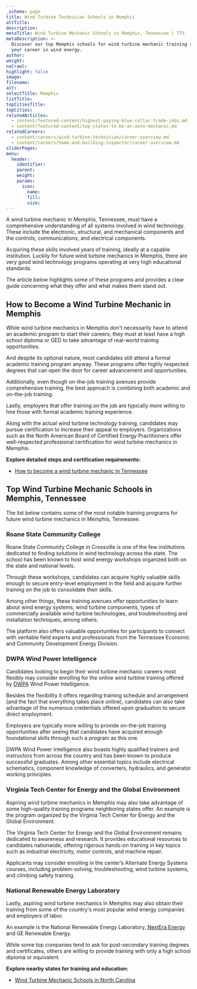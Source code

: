 ```yaml
---
_schema: page
title: Wind Turbine Technician Schools in Memphis
altTitle:
description:
metaTitle: Wind Turbine Mechanic Schools in Memphis, Tennessee | TTS
metaDescription: >-
  Discover our top Memphis schools for wind turbine mechanic training and start
  your career in wind energy.
author:
weight:
noCrawl:
highlight: false
image:
filename:
alt:
selectTitle: Memphis
listTitle:
topCitiesTitle:
topCities:
relatedArticles:
  - content/featured-content/highest-paying-blue-collar-trade-jobs.md
  - content/featured-content/top-states-to-be-an-auto-mechanic.md
relatedCareers:
  - content/careers/wind-turbine-technician/career-overview.md
  - content/careers/home-and-building-inspector/career-overview.md
sliderPages:
menu:
  header:
    identifier:
    parent:
    weight:
    params:
      icon:
        name:
        fill:
        size:
---
```

A wind turbine mechanic in Memphis, Tennessee, must have a comprehensive understanding of all systems involved in wind technology. These include the electronic, structural, and mechanical components and the controls, communications, and electrical components.

Acquiring these skills involved years of training, ideally at a capable institution. Luckily for future wind turbine mechanics in Memphis, there are very good wind technology programs operating at very high educational standards.

The article below highlights some of these programs and provides a clear guide concerning what they offer and what makes them stand out.

## **How to Become a Wind Turbine Mechanic in Memphis**

While wind turbine mechanics in Memphis don't necessarily have to attend an academic program to start their careers, they must at least have a high school diploma or GED to take advantage of real-world training opportunities.

And despite its optional nature, most candidates still attend a formal academic training program anyway. These programs offer highly respected degrees that can open the door for career advancement and opportunities.

Additionally, even though on-the-job training avenues provide comprehensive training, the best approach is combining both academic and on-the-job training.

Lastly, employers that offer training on the job are typically more willing to hire those with formal academic training experience.

Along with the actual wind turbine technology training, candidates may pursue certification to increase their appeal to employers. Organizations such as the North American Board of Certified Energy Practitioners offer well-respected professional certification for wind turbine mechanics in Memphis.

**Explore detailed steps and certification requirements:**

* [How to become a wind turbine mechanic in Tennessee](https://toptradeschools.com/near-you/wind-turbine-technician/tennessee/)

## **Top Wind Turbine Mechanic Schools in Memphis, Tennessee**

The list below contains some of the most notable training programs for future wind turbine mechanics in Memphis, Tennessee.

### **Roane State Community College**

Roane State Community College in Crossville is one of the few institutions dedicated to finding solutions in wind technology across the state. The school has been known to host wind energy workshops organized both on the state and national levels.

Through these workshops, candidates can acquire highly valuable skills enough to secure entry-level employment in the field and acquire further training on the job to consolidate their skills.

Among other things, these training avenues offer opportunities to learn about wind energy systems, wind turbine components, types of commercially available wind turbine technologies, and troubleshooting and installation techniques, among others.

The platform also offers valuable opportunities for participants to connect with veritable field experts and professionals from the Tennessee Economic and Community Development Energy Division.

### DWPA Wind Power Intelligence

Candidates looking to begin their wind turbine mechanic careers most flexibly may consider enrolling for the online wind turbine training offered by [DWPA](https://danishwpa.com/wind-turbine-training/) Wind Power Intelligence.

Besides the flexibility it offers regarding training schedule and arrangement (and the fact that everything takes place online), candidates can also take advantage of the numerous credentials offered upon graduation to secure direct employment.

Employers are typically more willing to provide on-the-job training opportunities after seeing that candidates have acquired enough foundational skills through such a program as this one.

DWPA Wind Power Intelligence also boasts highly qualified trainers and instructors from across the country and has been known to produce successful graduates. Among other essential topics include electrical schematics, component knowledge of converters, hydraulics, and generator working principles.

### Virginia Tech Center for Energy and the Global Environment

Aspiring wind turbine mechanics in Memphis may also take advantage of some high-quality training programs neighboring states offer. An example is the program organized by the Virginia Tech Center for Energy and the Global Environment.

The Virginia Tech Center for Energy and the Global Environment remains dedicated to awareness and research. It provides educational resources to candidates nationwide, offering rigorous hands-on training in key topics such as industrial electricity, motor controls, and machine repair.

Applicants may consider enrolling in the center’s Alternate Energy Systems courses, including problem-solving, troubleshooting, wind turbine systems, and climbing safety training.

### National Renewable Energy Laboratory

Lastly, aspiring wind turbine mechanics in Memphis may also obtain their training from some of the country's most popular wind energy companies and employers of labor.

An example is the National Renewable Energy Laboratory, [NextEra Energy](https://www.nexteraenergy.com/) and GE Renewable Energy.

While some top companies tend to ask for post-secondary training degrees and certificates, others are willing to provide training with only a high school diploma or equivalent.

**Explore nearby states for training and education:**

* [Wind Turbine Mechanic Schools in North Carolina](https://toptradeschools.com/near-you/wind-turbine-technician/north-carolina/)